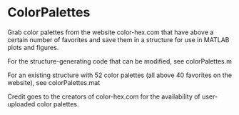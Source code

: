 # ColorPalettes
Grab color palettes from the website color-hex.com that have above a certain number of favorites and save them in a structure for use in MATLAB plots and figures.

For the structure-generating code that can be modified, see colorPalettes.m

For an existing structure with 52 color palettes (all above 40 favorites on the website), see colorPalettes.mat

Credit goes to the creators of color-hex.com for the availability of user-uploaded color palettes.
